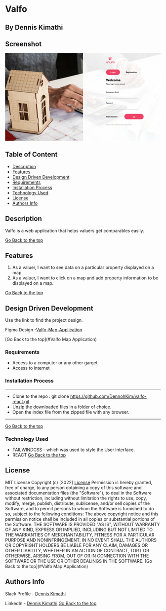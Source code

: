# Valfo
## By Dennis Kimathi

## Screenshot
 ![image](./src/assets/images/Login.png)

 ## Table of Content
 - [Description](#description)
 - [Features](#features)
 - [Design Driven Development](#Design-Driven-Development)
 - [Requirements](#requirements)
 - [Installation Process](#installation-Process)
 - [Technology  Used](#technology-Used)
 - [License](#license)
 - [Authors Info](#Authors-Info)


## Description
<p>Valfo is a web application that helps valuers get comparables easily.</p>

[Go Back to the top](#Valfo)
## Features

1. As a valuer, I want to see data on a particular property displayed on a map
2. As a valuer, I want to  click on a map and add property information to be displayed on a map.

[Go Back to the top](#Valfo)

## Design Driven Development

Use the link to find the project design.

Figma Design -[Valfo-Map-Application](https://www.figma.com/file/Aycibqlg8MyOG1jUykOD3l/Valfo?node-id=573%3A16)

[Go Back to the top](#Valfo Map Application)

 ###  Requirements
 * Access to  a computer or any other garget
 * Access to internet

 ### Installation Process
 ****
* Clone to the repo : git clone https://github.com/DennohKim/valfo-react.git
* Unzip the downloaded files in a folder of choice.
* Open the index file from the zipped file with any browser.
 ****
 [Go Back to the top](#Valfo)

### Technology  Used
* TAILWINDCSS - which was used to style the User Interface.
* REACT
[Go Back to the top](#Valfo)

## License
MIT License
Copyright (c) [2022] [License](LICENSE.txt)
Permission is hereby granted, free of charge, to any person obtaining a copy
of this software and associated documentation files (the "Software"), to deal
in the Software without restriction, including without limitation the rights
to use, copy, modify, merge, publish, distribute, sublicense, and/or sell
copies of the Software, and to permit persons to whom the Software is
furnished to do so, subject to the following conditions:
The above copyright notice and this permission notice shall be included in all
copies or substantial portions of the Software.
THE SOFTWARE IS PROVIDED "AS IS", WITHOUT WARRANTY OF ANY KIND, EXPRESS OR
IMPLIED, INCLUDING BUT NOT LIMITED TO THE WARRANTIES OF MERCHANTABILITY,
FITNESS FOR A PARTICULAR PURPOSE AND NONINFRINGEMENT. IN NO EVENT SHALL THE
AUTHORS OR COPYRIGHT HOLDERS BE LIABLE FOR ANY CLAIM, DAMAGES OR OTHER
LIABILITY, WHETHER IN AN ACTION OF CONTRACT, TORT OR OTHERWISE, ARISING FROM,
OUT OF OR IN CONNECTION WITH THE SOFTWARE OR THE USE OR OTHER DEALINGS IN THE
SOFTWARE.
[Go Back to the top](#Valfo Map Application)

## Authors Info
Slack Profile - [Dennis Kimathi](https://app.slack.com/client/T0101L740P4/C010E0J8BRA/user_profile/U03CYMSV3DZ)

LinkedIn - [Dennis Kimathi](https://www.linkedin.com/in/dennis-kimathi-46326711b/)
[Go Back to the top](#Valfo)